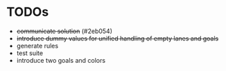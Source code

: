 # TODOs
- ~~communicate solution~~ (#2eb054)
- ~~introduce dummy values for unified handling of empty lanes and goals~~
- generate rules
- test suite
- introduce two goals and colors

